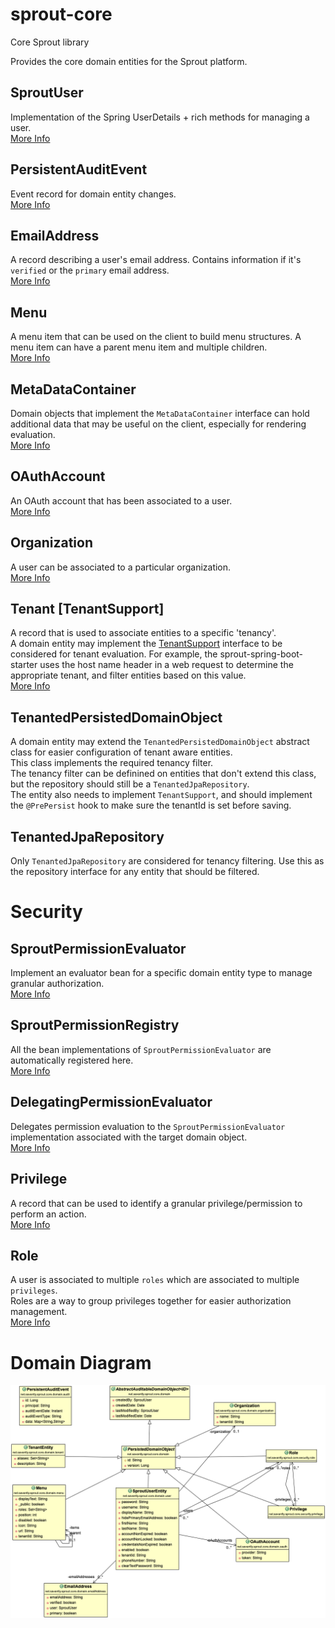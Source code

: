 # sprout-core
Core Sprout library


Provides the core domain entities for the Sprout platform.  

## SproutUser
Implementation of the Spring UserDetails + rich methods for managing a user.  
[More Info](./src/main/java/net/savantly/sprout/core/domain/user/SproutUser.java)  


## PersistentAuditEvent
Event record for domain entity changes.  
[More Info](./src/main/java/net/savantly/sprout/core/domain/audit/PersistentAuditEvent.java)  


## EmailAddress

A record describing a user's email address. Contains information if it's `verified` or the `primary` email address.  
[More Info](./src/main/java/net/savantly/sprout/core/domain/emailAddress/EmailAddress.java)  


## Menu
A menu item that can be used on the client to build menu structures. A menu item can have a parent menu item and multiple children.   
[More Info](./src/main/java/net/savantly/sprout/core/domain/menu/Menu.java)  

## MetaDataContainer
Domain objects that implement the `MetaDataContainer` interface can hold additional data that may be useful on the client, especially for rendering evaluation.    
[More Info](./src/main/java/net/savantly/sprout/core/domain/metadata/MetaDataContainer.java)   

## OAuthAccount
An OAuth account that has been associated to a user.   
[More Info](./src/main/java/net/savantly/sprout/core/domain/oauth/OAuthAccount.java)

## Organization 
A user can be associated to a particular organization.    
[More Info](./src/main/java/net/savantly/sprout/core/domain/organization/Organization.java)   

## Tenant [TenantSupport]
A record that is used to associate entities to a specific 'tenancy'.  
A domain entity may implement the [TenantSupport](./src/main/java/net/savantly/sprout/core/domain//TenantSupport.java) interface to be considered for tenant evaluation. For example, the sprout-spring-boot-starter uses the host name header in a web request to determine the appropriate tenant, and filter entities based on this value.      
[More Info](./src/main/java/net/savantly/sprout/core/domain/tenant/Tenant.java)   

## TenantedPersistedDomainObject
A domain entity may extend the `TenantedPersistedDomainObject` abstract class for easier configuration of tenant aware entities.  
This class implements the required tenancy filter.  
The tenancy filter can be definined on entities that don't extend this class, but the repository should still be a `TenantedJpaRepository`.  
The entity also needs to implement `TenantSupport`, and should implement the `@PrePersist` hook to make sure the tenantId is set before saving.


## TenantedJpaRepository
Only `TenantedJpaRepository` are considered for tenancy filtering. Use this as the repository interface for any entity that should be filtered.  
 


# Security 


## SproutPermissionEvaluator

Implement an evaluator bean for a specific domain entity type to manage granular authorization.     
[More Info](./src/main/java/net/savantly/sprout/core/security/SproutPermissionEvaluator.java)  

## SproutPermissionRegistry
All the bean implementations of `SproutPermissionEvaluator` are automatically registered here.     
[More Info](./src/main/java/net/savantly/sprout/core/security/SproutPermissionRegistry.java)  

## DelegatingPermissionEvaluator
Delegates permission evaluation to the `SproutPermissionEvaluator` implementation associated with the target domain object.     
[More Info](./src/main/java/net/savantly/sprout/core/security/DelegatingPermissionEvaluator.java)  

## Privilege
A record that can be used to identify a granular privilege/permission to perform an action.     
[More Info](./src/main/java/net/savantly/sprout/core/security/privilege/Privilege.java)  

## Role
A user is associated to multiple `roles` which are associated to multiple `privileges`.  
Roles are a way to group privileges together for easier authorization management.     
[More Info](./src/main/java/net/savantly/sprout/core/security/role/Role.java)  


# Domain Diagram


![Domain](./src/main/resources/domain.png)